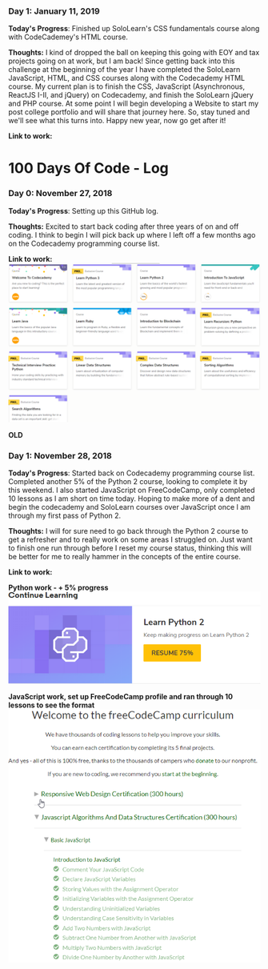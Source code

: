 ### Day 1: January 11, 2019

**Today's Progress**: Finished up SoloLearn's CSS fundamentals course along with CodeCademey's HTML course.

**Thoughts:** I kind of dropped the ball on keeping this going with EOY and tax projects going on at work, but I am back! Since getting back into this challenge at the beginning of the year I have completed the SoloLearn JavaScript, HTML, and CSS courses along with the Codecademy HTML course. My current plan is to finish the CSS, JavaScript (Asynchronous, ReactJS I-II, and jQuery) on Codecademy, and finish the SoloLearn jQuery and PHP course. At some point I will begin developing a Website to start my post college portfolio and will share that journey here. So, stay tuned and we'll see what this turns into. Happy new year, now go get after it!

**Link to work:**
# 100 Days Of Code - Log

### Day 0: November 27, 2018

**Today's Progress**: Setting up this GitHub log.

**Thoughts:** Excited to start back coding after three years of on and off coding. I think to begin I will pick back up where I left off a few months ago on the Codecademy programming course list.

**Link to work:**
![](Pictures/Day0.0.png)


**OLD**
### Day 1: November 28, 2018

**Today's Progress**: Started back on Codecademy programming course list. Completed another 5% of the Python 2 course, looking to complete it by this weekend.
I also started JavaScript on FreeCodeCamp, only completed 10 lessons as I am short on time today. Hoping to make more of a dent and begin the codecademy and SoloLearn courses over JavaScript once I am through my first pass of Python 2.

**Thoughts:** I will for sure need to go back through the Python 2 course to get a refresher and to really work on some areas I struggled on. Just want to finish one run through before I reset my course status, thinking this will be better for me to really hammer in the concepts of the entire course. 

**Link to work:**

**Python work - + 5% progress**
![](Pictures/Day1.0.png)

**JavaScript work, set up FreeCodeCamp profile and ran through 10 lessons to see the format**
![](Pictures/Day1.1.png)
